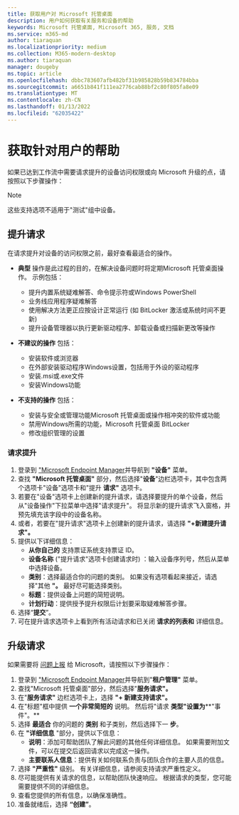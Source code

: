```yaml
---
title: 获取用户对 Microsoft 托管桌面
description: 用户如何获取有关服务和设备的帮助
keywords: Microsoft 托管桌面, Microsoft 365, 服务, 文档
ms.service: m365-md
author: tiaraquan
ms.localizationpriority: medium
ms.collection: M365-modern-desktop
ms.author: tiaraquan
manager: dougeby
ms.topic: article
ms.openlocfilehash: dbbc783607afb482bf31b985828b59b834784bba
ms.sourcegitcommit: a6651b841f111ea2776cab88bf2c80f805fa8e09
ms.translationtype: MT
ms.contentlocale: zh-CN
ms.lasthandoff: 01/13/2022
ms.locfileid: "62035422"
---
```

# <a name="getting-help-for-users"></a>获取针对用户的帮助

如果已达到工作流中需要请求提升的设备访问权限或[](../service-description/user-support.md)向 Microsoft 升级的点，请按照以下步骤操作：
 
>[!NOTE]
>这些支持选项不适用于"测试"组中设备。

## <a name="elevation-requests"></a>提升请求

在请求提升对设备的访问权限之前，最好查看最适合的操作。

- **典型** 操作是此过程的目的，在解决设备问题时将定期Microsoft 托管桌面操作。 示例包括：
    - 提升内置系统疑难解答、命令提示符或Windows PowerShell
    - 业务线应用程序疑难解答
    - 使用解决方法更正应按设计正常运行 (如 BitLocker 激活或系统时间不更新) 
    - 提升设备管理器以执行更新驱动程序、卸载设备或扫描新更改等操作

- **不建议的操作** 包括：
    - 安装软件或浏览器
    - 在外部安装驱动程序Windows设置，包括用于外设的驱动程序
    - 安装.msi或.exe文件
    - 安装Windows功能

- **不支持的操作** 包括：
    - 安装与安全或管理功能Microsoft 托管桌面或操作相冲突的软件或功能
    - 禁用Windows所需的功能，Microsoft 托管桌面 BitLocker
    - 修改组织管理的设置

### <a name="to-request-elevation"></a>请求提升

1. 登录到 ["Microsoft Endpoint Manager](https://endpoint.microsoft.com/)并导航到 **"设备"** 菜单。
2. 查找 **"Microsoft 托管桌面"** 部分，然后选择"**设备**"边栏选项卡，其中包含两个选项卡"设备"选项卡和"提升 **请求"** 选项卡。 
3. 若要在"设备"选项卡上创建新的提升请求，请选择要提升的单个设备，然后从"设备操作"下拉菜单中选择"请求提升"。 将显示新的提升请求飞入窗格，并预先填充该字段中的设备名称。
4. 或者，若要在"提升请求"选项卡上创建新的提升请求，请选择 **"+新建提升请求"。**
5. 提供以下详细信息：
    - **从你自己的** 支持票证系统支持票证 ID。
    - **设备名称** ("提升请求"选项卡创建请求时) ：输入设备序列号，然后从菜单中选择设备。 
    - **类别**：选择最适合你的问题的类别。 如果没有选项看起来接近，请选择"其他 **"。** 最好尽可能选择类别。
    - **标题**：提供设备上问题的简短说明。
    - **计划行动**：提供授予提升权限后计划要采取疑难解答步骤。 
6. 选择“**提交**”。
7. 可在提升请求选项卡上看到所有活动请求和已关闭 **请求的列表和** 详细信息。



## <a name="escalation-requests"></a>升级请求


如果需要将 [问题上报](../service-description/user-support.md#escalation-portal) 给 Microsoft，请按照以下步骤操作：

1. 登录到 ["Microsoft Endpoint Manager](https://endpoint.microsoft.com/)并导航到"**租户管理"** 菜单。
2. 查找"Microsoft 托管桌面"部分，然后选择"**服务请求"。**
3. 在"**服务请求"** 边栏选项卡上，选择 **"+ 新建支持请求"。**
4. 在"标题"框中提供 **一个非常简短的** 说明。 然后将"请求 **类型"设置为****"事件"。** 
5. 选择 **最适合** 你的问题的 **类别** 和子类别，然后选择下一 **步**。
6. 在 **"详细信息** "部分，提供以下信息：
    - **说明**：添加可帮助团队了解此问题的其他任何详细信息。 如果需要附加文件，可以在提交后返回请求以完成这一操作。
    - **主要联系人信息**：提供有关如何联系负责与团队合作的主要人员的信息。
7. 选择 **"严重性"** 级别。 有关详细信息，请参阅支持请求严重性定义。
8. 尽可能提供有关请求的信息，以帮助团队快速响应。 根据请求的类型，您可能需要提供不同的详细信息。
9. 查看您提供的所有信息，以确保准确性。
10. 准备就绪后，选择 **“创建”**。
